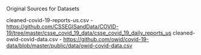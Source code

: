 Original Sources for Datasets

cleaned-covid-19-reports-us.csv - https://github.com/CSSEGISandData/COVID-19/tree/master/csse_covid_19_data/csse_covid_19_daily_reports_us
cleaned-owid-covid-data.csv - https://github.com/owid/covid-19-data/blob/master/public/data/owid-covid-data.csv
